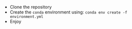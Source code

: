 - Clone the repository
- Create the `conda` environment using: `conda env create -f environment.yml`
- Enjoy
